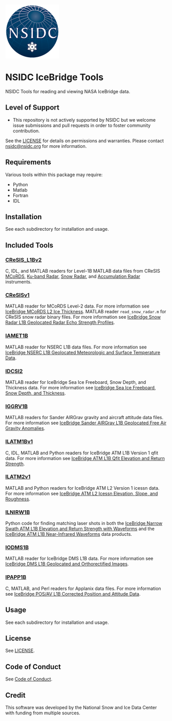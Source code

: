 ![NSIDC logo](/images/NSIDC_logo_2018_poster-1.png)


# NSIDC IceBridge Tools

NSIDC Tools for reading and viewing NASA IceBridge data.

## Level of Support

* This repository is not actively supported by NSIDC but we welcome issue submissions and pull requests in order to foster community contribution.

See the [LICENSE](LICENSE) for details on permissions and warranties. Please contact nsidc@nsidc.org for more information.

## Requirements

Various tools within this package may require:
* Python
* Matlab
* Fortran
* IDL

## Installation

See each subdirectory for installation and usage.

## Included Tools

### [CReSIS_L1Bv2](CReSIS_L1Bv2)
C, IDL, and MATLAB readers for Level-1B MATLAB data files from CReSIS [MCoRDS](https://nsidc.org/data/irmcr1b.html), [Ku-band Radar](https://nsidc.org/data/irkub1b.html), [Snow Radar](https://nsidc.org/data/irsno1b.html), and [Accumulation Radar](https://nsidc.org/data/iracc1b.html) instruments.

### [CReSISv1](CReSISv1)
MATLAB reader for MCoRDS Level-2 data. For more information see [IceBridge MCoRDS L2 Ice Thickness](https://nsidc.org/data/irmcr2.html). MATLAB reader `read_snow_radar.m` for CReSIS snow radar binary files. For more information see [IceBridge Snow Radar L1B Geolocated Radar Echo Strength Profiles](https://nsidc.org/data/irsno1b.html).

### [IAMET1B](IAMET1B)
MATLAB reader for NSERC L1B data files. For more information see [IceBridge NSERC L1B Geolocated Meteorologic and Surface Temperature Data](https://nsidc.org/data/iamet1b.html).

### [IDCSI2](IDCSI2)
MATLAB reader for IceBridge Sea Ice Freeboard, Snow Depth, and Thickness data. For more information see [IceBridge Sea Ice Freeboard, Snow Depth, and Thickness](https://nsidc.org/data/idcsi2.html).

### [IGGRV1B](IGGRV1B)
MATLAB readers for Sander AIRGrav gravity and aircraft attitude data files. For more information see [IceBridge Sander AIRGrav L1B Geolocated Free Air Gravity Anomalies](https://nsidc.org/data/iggrv1b.html).

### [ILATM1Bv1](ILATM1Bv1)
C, IDL, MATLAB and Python readers for IceBridge ATM L1B Version 1 qfit data. For more information see [IceBridge ATM L1B Qfit Elevation and Return Strength](https://nsidc.org/data/ilatm1b/versions/1).

### [ILATM2v1](ILATM2v1)
MATLAB and Python readers for IceBridge ATM L2 Version 1 icessn data. For more information see [IceBridge ATM L2 Icessn Elevation, Slope, and Roughness](https://nsidc.org/data/ilatm2/versions/1).

### [ILNIRW1B](ILNIRW1B)
Python code for finding matching laser shots in both the [IceBridge Narrow Swath ATM L1B Elevation and Return Strength with Waveforms](https://nsidc.org/data/ilnsaw1b) and the [IceBridge ATM L1B Near-Infrared Waveforms](https://nsidc.org/data/ilnirw1b) data products.

### [IODMS1B](IODMS1B)
MATLAB reader for IceBridge DMS L1B data. For more information see [IceBridge DMS L1B Geolocated and Orthorectified Images](https://nsidc.org/data/iodms1b.html).

### [IPAPP1B](IPAPP1B)
C, MATLAB, and Perl readers for Applanix data files. For more information see [IceBridge POS/AV L1B Corrected Position and Attitude Data](https://nsidc.org/data/ipapp1b.html).

## Usage

See each subdirectory for installation and usage.

## License

See [LICENSE](LICENSE).

## Code of Conduct

See [Code of Conduct](CODE_OF_CONDUCT.md).

## Credit

This software was developed by the National Snow and Ice Data Center with funding from multiple sources.
